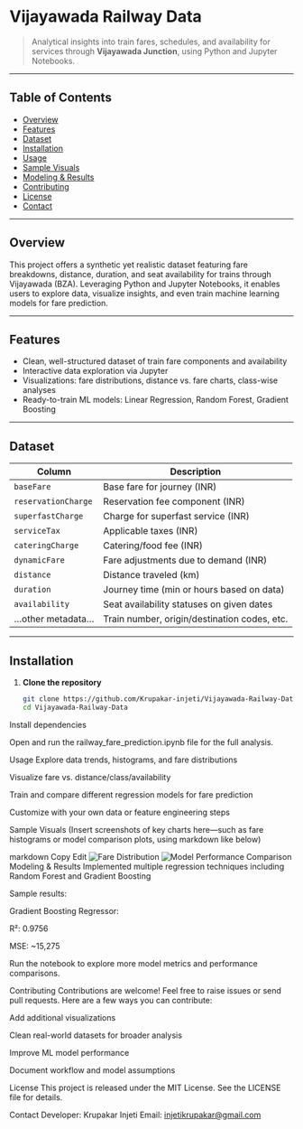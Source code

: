 #  Vijayawada Railway Data

> Analytical insights into train fares, schedules, and availability for services through **Vijayawada Junction**, using Python and Jupyter Notebooks.

---

##  Table of Contents

- [Overview](#overview)  
- [Features](#features)  
- [Dataset](#dataset)  
- [Installation](#installation)  
- [Usage](#usage)  
- [Sample Visuals](#sample-visuals)  
- [Modeling & Results](#modeling--results)  
- [Contributing](#contributing)  
- [License](#license)  
- [Contact](#contact)

---

##  Overview

This project offers a synthetic yet realistic dataset featuring fare breakdowns, distance, duration, and seat availability for trains through Vijayawada (BZA). Leveraging Python and Jupyter Notebooks, it enables users to explore data, visualize insights, and even train machine learning models for fare prediction.

---

##  Features

- Clean, well-structured dataset of train fare components and availability  
- Interactive data exploration via Jupyter  
- Visualizations: fare distributions, distance vs. fare charts, class-wise analyses  
- Ready-to-train ML models: Linear Regression, Random Forest, Gradient Boosting

---

##  Dataset

| Column             | Description                                   |
|--------------------|-----------------------------------------------|
| `baseFare`         | Base fare for journey (INR)                    |
| `reservationCharge`| Reservation fee component (INR)               |
| `superfastCharge`  | Charge for superfast service (INR)             |
| `serviceTax`       | Applicable taxes (INR)                         |
| `cateringCharge`   | Catering/food fee (INR)                        |
| `dynamicFare`      | Fare adjustments due to demand (INR)           |
| `distance`         | Distance traveled (km)                         |
| `duration`         | Journey time (min or hours based on data)      |
| `availability`     | Seat availability statuses on given dates      |
| …other metadata…   | Train number, origin/destination codes, etc.   |

---

##  Installation

1. **Clone the repository**  
   ```bash
   git clone https://github.com/Krupakar-injeti/Vijayawada-Railway-Data.git
   cd Vijayawada-Railway-Data
Install dependencies

Open and run the railway_fare_prediction.ipynb file for the full analysis.

Usage
Explore data trends, histograms, and fare distributions

Visualize fare vs. distance/class/availability

Train and compare different regression models for fare prediction

Customize with your own data or feature engineering steps

Sample Visuals
(Insert screenshots of key charts here—such as fare histograms or model comparison plots, using markdown like below)

markdown
Copy
Edit
![Fare Distribution](images/fare_distribution.png)
![Model Performance Comparison](images/model_performance.png)
Modeling & Results
Implemented multiple regression techniques including Random Forest and Gradient Boosting

Sample results:

Gradient Boosting Regressor:

R²: 0.9756

MSE: ~15,275

Run the notebook to explore more model metrics and performance comparisons.

Contributing
Contributions are welcome! Feel free to raise issues or send pull requests. Here are a few ways you can contribute:

Add additional visualizations

Clean real-world datasets for broader analysis

Improve ML model performance

Document workflow and model assumptions

License
This project is released under the MIT License. See the LICENSE file for details.

Contact
Developer: Krupakar Injeti
Email: injetikrupakar@gmail.com
